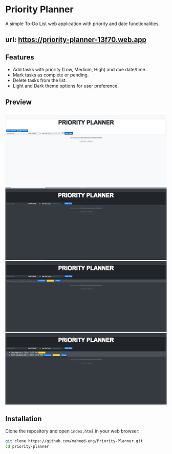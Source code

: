 # Priority Planner

A simple To-Do List web application with priority and date functionalities.

## url: https://priority-planner-13f70.web.app
 
## Features

- Add tasks with priority (Low, Medium, High) and due date/time.
- Mark tasks as complete or pending.
- Delete tasks from the list.
- Light and Dark theme options for user preference.

## Preview

![Priority Planner Preview 1](0.png)
![Priority Planner Preview 2](1.png)
![Priority Planner Preview 3](2.png)
![Priority Planner Preview 4](3.png)


## Installation

Clone the repository and open `index.html` in your web browser:

```bash
git clone https://github.com/mahmed-eng/Priority-Planner.git
cd priority-planner

